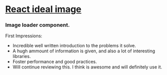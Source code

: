 # [React ideal image](https://github.com/stereobooster/react-ideal-image) 

### Image loader component.

First Impressions:

- Incredible well written introduction to the problems it solve.
- A hugh ammount of information is given, and also a lot of interesting libraries.
- Foster performance and good practices.
- Will continue reviewing this. I think is awesome and will definitely use it.
